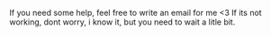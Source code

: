 If you need some help, feel free to write an email for me <3 
If its not working, dont worry, i know it, but you need to wait a litle bit.
